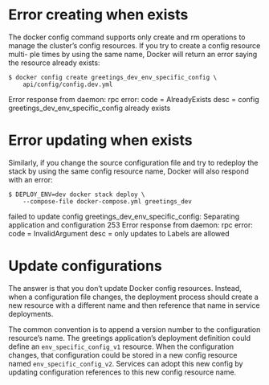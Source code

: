 
# Error creating when exists

The docker config command supports only create and rm operations to manage the cluster’s config resources. If you try to create a config resource multi- ple times by using the same name, Docker will return an error saying the resource already exists:

```shell script
$ docker config create greetings_dev_env_specific_config \
    api/config/config.dev.yml
```

Error response from daemon: rpc error: code = AlreadyExists
desc = config greetings_dev_env_specific_config already exists

# Error updating when exists

Similarly, if you change the source configuration file and try to redeploy the stack by using the same config resource name, Docker will also respond with an error:

```shell script
$ DEPLOY_ENV=dev docker stack deploy \
    --compose-file docker-compose.yml greetings_dev
```

failed to update config greetings_dev_env_specific_config:
Separating application and configuration 253 Error response from daemon: rpc error: code = InvalidArgument
    desc = only updates to Labels are allowed

# Update configurations

The answer is that you don’t update Docker config resources. Instead, when a configuration file changes, the deployment process should create a new resource with a different name and then reference that name in service deployments.

The common convention is to append a version number to the configuration resource’s name. The greetings application’s deployment definition could define an `env_specific_config_v1` resource. When the configuration changes, that configuration could be stored in a new config resource named `env_specific_config_v2`. Services can adopt this new config by updating configuration references to this new config resource name.
